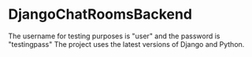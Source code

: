 # DjangoChatRoomsBackend

The username for testing purposes is "user" and the password is "testingpass"
The project uses the latest versions of Django and Python.
